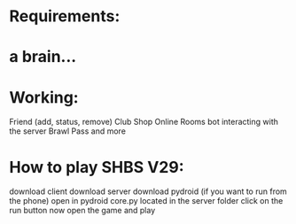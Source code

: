 # Requirements:

# a brain...

# Working:
Friend (add, status, remove)
Club
Shop
Online Rooms
bot interacting with the server
Brawl Pass
and more

# How to play SHBS V29:
download client
download server
download pydroid (if you want to run from the phone)
open in pydroid core.py located in the server folder
click on the run button
now open the game and play
